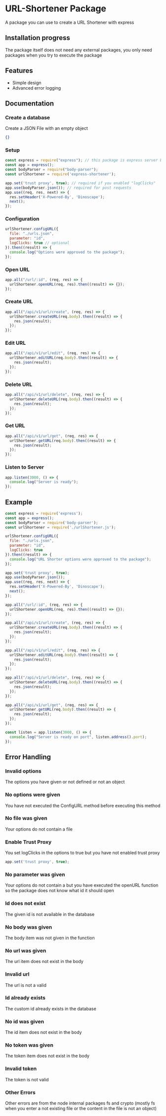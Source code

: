 # URL-Shortener Package
A package you can use to create a URL Shortener with express

## Installation progress
The package itself does not need any external packages, you only need packages when you try to execute the package

## Features
- Simple design
- Advanced error logging

## Documentation
### Create a database
Create a JSON File with an empty object
```json
{}
```

### Setup
```js
const express = require("express"); // this package is express server based
const app = express();
const bodyParser = require("body-parser");
const urlShortener = require('express-shortener');

app.set('trust proxy', true); // required if you enabled "logClicks"
app.use(bodyParser.json()); // required for post requests
app.use((req, res, next) => {
  res.setHeader('X-Powered-By', 'Dinoscape');
  next();
});
```

### Configuration
```js
urlShortener.configURL({
  file: "./urls.json",
  parameter: "id",
  logClicks: true // optional
}).then((result) => {
  console.log("Options were approved to the package");
});
```

### Open URL
```js
app.all("/url/:id", (req, res) => {
  urlShortener.openURL(req, res).then((result) => {});
});
```

### Create URL
```js
app.all("/api/v1/url/create", (req, res) => {
  urlShortener.createURL(req.body).then((result) => {
    res.json(result);
  });
});
```

### Edit URL
```js
app.all("/api/v1/url/edit", (req, res) => {
  urlShortener.editURL(req.body).then((result) => {
    res.json(result);
  });
});
```

### Delete URL
```js
app.all("/api/v1/url/delete", (req, res) => {
  urlShortener.deleteURL(req.body).then((result) => {
    res.json(result);
  });
});
```

### Get URL
```js
app.all("/api/v1/url/get", (req, res) => {
  urlShortener.getURL(req.body).then((result) => {
    res.json(result);
  });
});
```

### Listen to Server
```js
app.listen(3000, () => {
  console.log("Server is ready");
});
```

## Example
```js
const express = require('express');
const app = express();
const bodyParser = require('body-parser');
const urlShortener = require('./urlShortener.js');

urlShortener.configURL({
  file: "./urls.json",
  parameter: "id",
  logClicks: true
}).then((result) => {
  console.log("URL Shorter options were approved to the package");
});

app.set('trust proxy', true);
app.use(bodyParser.json());
app.use((req, res, next) => {
  res.setHeader('X-Powered-By', 'Dinoscape');
  next();
});

app.all("/url/:id", (req, res) => {
  urlShortener.openURL(req, res).then((result) => {});
});

app.all("/api/v1/url/create", (req, res) => {
  urlShortener.createURL(req.body).then((result) => {
    res.json(result);
  });
});

app.all("/api/v1/url/edit", (req, res) => {
  urlShortener.editURL(req.body).then((result) => {
    res.json(result);
  });
});

app.all("/api/v1/url/delete", (req, res) => {
  urlShortener.deleteURL(req.body).then((result) => {
    res.json(result);
  });
});

app.all("/api/v1/url/get", (req, res) => {
  urlShortener.getURL(req.body).then((result) => {
    res.json(result);
  });
});

const listen = app.listen(3000, () => {
  console.log("Server is ready on port", listen.address().port);
});
```

## Error Handling
### Invalid options
The options you have given or not defined or not an object

### No options were given
You have not executed the ConfigURL method before executing this method

### No file was given
Your options do not contain a file

### Enable Trust Proxy
You set logClicks in the options to true but you have not enabled trust proxy
```js
app.set('trust proxy', true);
```

### No parameter was given
Your options do not contain a but you have executed the openURL function so the package does not know what id it should open

### Id does not exist
The given id is not available in the database

### No body was given
The body item was not given in the function

### No url was given
The url item does not exist in the body

### Invalid url
The url is not a valid

### Id already exists
The custom id already exists in the database

### No id was given
The id item does not exist in the body

### No token was given
The token item does not exist in the body

### Invalid token
The token is not valid

### Other Errors
Other errors are from the node internal packages fs and crypto (mostly fs when you enter a not existing file or the content in the file is not an object)
